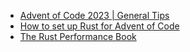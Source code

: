 - [Advent of Code 2023 | General Tips](https://www.youtube.com/watch?v=s_WDYcrh_dk)
- [How to set up Rust for Advent of Code](https://www.youtube.com/watch?v=fEQv-cqzbPg)
- [The Rust Performance Book](https://nnethercote.github.io/perf-book/title-page.html)
